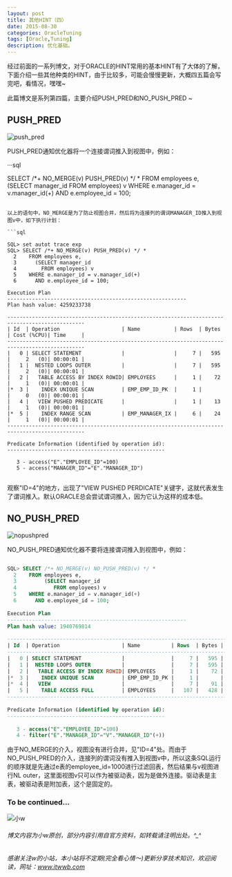 ```yaml
---
layout: post
title: 其他HINT（四）
date: 2015-08-30
categories: OracleTuning
tags: [Oracle,Tuning]
description: 优化基础。
---
```


经过前面的一系列博文，对于ORACLE的HINT常用的基本HINT有了大体的了解，下面介绍一些其他种类的HINT，由于比较多，可能会慢慢更新，大概四五篇会写完吧，看情况，嘿嘿~

此篇博文是系列第四篇，主要介绍PUSH_PRED和NO_PUSH_PRED ~

## PUSH_PRED 

![push_pred](https://docs.oracle.com/cd/E11882_01/server.112/e41084/img/push_pred_hint.gif)

PUSH_PRED通知优化器将一个连接谓词推入到视图中，例如：

···sql

SELECT /*+ NO_MERGE(v) PUSH_PRED(v) */ *
  FROM employees e,
    (SELECT manager_id
      FROM employees) v
  WHERE e.manager_id = v.manager_id(+)
    AND e.employee_id = 100;
	
```
	
以上的语句中，NO_MERGE是为了防止视图合并，然后将为连接列的谓词MANAGER_ID推入到视图v中，如下执行计划：

```sql

SQL> set autot trace exp
SQL> SELECT /*+ NO_MERGE(v) PUSH_PRED(v) */ *
  2    FROM employees e,
  3      (SELECT manager_id
  4        FROM employees) v
  5    WHERE e.manager_id = v.manager_id(+)
  6      AND e.employee_id = 100;
 
Execution Plan
----------------------------------------------------------
Plan hash value: 4259233738
 
-----------------------------------------------------------------------------------------------
| Id  | Operation                    | Name           | Rows  | Bytes | Cost (%CPU)| Time     |
-----------------------------------------------------------------------------------------------
|   0 | SELECT STATEMENT             |                |     7 |   595 |     2   (0)| 00:00:01 |
|   1 |  NESTED LOOPS OUTER          |                |     7 |   595 |     2   (0)| 00:00:01 |
|   2 |   TABLE ACCESS BY INDEX ROWID| EMPLOYEES      |     1 |    72 |     1   (0)| 00:00:01 |
|*  3 |    INDEX UNIQUE SCAN         | EMP_EMP_ID_PK  |     1 |       |     0   (0)| 00:00:01 |
|   4 |   VIEW PUSHED PREDICATE      |                |     1 |    13 |     1   (0)| 00:00:01 |
|*  5 |    INDEX RANGE SCAN          | EMP_MANAGER_IX |     6 |    24 |     1   (0)| 00:00:01 |
-----------------------------------------------------------------------------------------------
 
Predicate Information (identified by operation id):
---------------------------------------------------
 
   3 - access("E"."EMPLOYEE_ID"=100)
   5 - access("MANAGER_ID"="E"."MANAGER_ID")
   
```
   
观察"ID=4"的地方，出现了"VIEW PUSHED PERDICATE"关键字，这就代表发生了谓词推入。默认ORACLE总会尝试谓词推入，因为它认为这样的成本低。


## NO_PUSH_PRED 

![nopushpred](https://docs.oracle.com/cd/E11882_01/server.112/e41084/img/no_push_pred_hint.gif)

NO_PUSH_PRED通知优化器不要将连接谓词推入到视图中，例如：

```sql

SQL> SELECT /*+ NO_MERGE(v) NO_PUSH_PRED(v) */ *
  2    FROM employees e,
  3         (SELECT manager_id
  4            FROM employees) v
  5    WHERE e.manager_id = v.manager_id(+)
  6      AND e.employee_id = 100;
 
Execution Plan
----------------------------------------------------------
Plan hash value: 1940769814
 
----------------------------------------------------------------------------------------------
| Id  | Operation                    | Name          | Rows  | Bytes | Cost (%CPU)| Time     |
----------------------------------------------------------------------------------------------
|   0 | SELECT STATEMENT             |               |     7 |   595 |     4   (0)| 00:00:01 |
|   1 |  NESTED LOOPS OUTER          |               |     7 |   595 |     4   (0)| 00:00:01 |
|   2 |   TABLE ACCESS BY INDEX ROWID| EMPLOYEES     |     1 |    72 |     1   (0)| 00:00:01 |
|*  3 |    INDEX UNIQUE SCAN         | EMP_EMP_ID_PK |     1 |       |     0   (0)| 00:00:01 |
|*  4 |   VIEW                       |               |     7 |    91 |     3   (0)| 00:00:01 |
|   5 |    TABLE ACCESS FULL         | EMPLOYEES     |   107 |   428 |     3   (0)| 00:00:01 |
----------------------------------------------------------------------------------------------
 
Predicate Information (identified by operation id):
---------------------------------------------------
 
   3 - access("E"."EMPLOYEE_ID"=100)
   4 - filter("E"."MANAGER_ID"="V"."MANAGER_ID"(+))

```
   
由于NO_MERGE的介入，视图没有进行合并，见"ID=4"处。而由于NO_PUSH_PRED的介入，连接列的谓词没有推入到视图v中，所以这条SQL运行的顺序就是先通过e表的employee_id=1000进行过滤回表，然后结果与v视图进行NL outer，这里面视图v只可以作为被驱动表，因为是做外连接。驱动表是主表，被驱动表是附加表，这个是固定的。


### To be continued...


![小w](https://wx2.sinaimg.cn/mw1024/891ecf4fly1fr361nvrcnj207w07sad7.jpg)

###### 博文内容为小w原创，部分内容引用自官方资料，如转载请注明出处。^_^

###### 感谢关注w的小站，本小站将不定期(完全看心情～)更新分享技术知识，欢迎阅读，网址：www.itwwb.com
